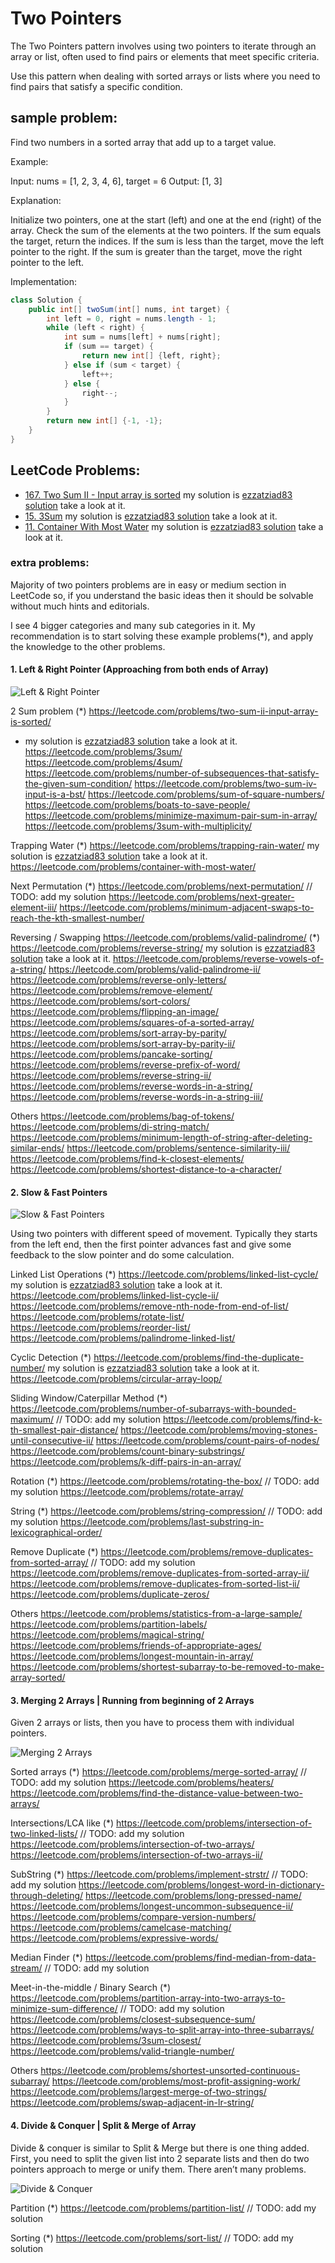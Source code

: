 # Two Pointers
The Two Pointers pattern involves using two pointers to iterate through an array or list, often used to find pairs or elements that meet specific criteria.

Use this pattern when dealing with sorted arrays or lists where you need to find pairs that satisfy a specific condition.

## sample problem:
Find two numbers in a sorted array that add up to a target value.

Example:

Input: nums = [1, 2, 3, 4, 6], target = 6
Output: [1, 3]

Explanation:

Initialize two pointers, one at the start (left) and one at the end (right) of the array.
Check the sum of the elements at the two pointers.
If the sum equals the target, return the indices.
If the sum is less than the target, move the left pointer to the right.
If the sum is greater than the target, move the right pointer to the left.

Implementation:

```java
class Solution {
    public int[] twoSum(int[] nums, int target) {
        int left = 0, right = nums.length - 1;
        while (left < right) {
            int sum = nums[left] + nums[right];
            if (sum == target) {
                return new int[] {left, right};
            } else if (sum < target) {
                left++;
            } else {
                right--;
            }
        }
        return new int[] {-1, -1};
    }
}
```

## LeetCode Problems:
- [167. Two Sum II - Input array is sorted](https://leetcode.com/problems/two-sum-ii-input-array-is-sorted/)
my solution is [ezzatziad83 solution](https://leetcode.com/problems/two-sum-ii-input-array-is-sorted/solutions/6348846/java-solution-by-ezzatziad83-qmzi) take a look at it.
- [15. 3Sum](https://leetcode.com/problems/3sum/)
my solution is [ezzatziad83 solution](https://leetcode.com/problems/3sum/solutions/6349032/java-solution-by-ezzatziad83-lcqh) take a look at it.
- [11. Container With Most Water](https://leetcode.com/problems/container-with-most-water/)
my solution is [ezzatziad83 solution](https://leetcode.com/problems/container-with-most-water/solutions/6349076/java-solution-by-ezzatziad83-uwcn) take a look at it.

### extra problems:
Majority of two pointers problems are in easy or medium section in LeetCode so, if you understand the basic ideas then it should be solvable without much hints and editorials.

I see 4 bigger categories and many sub categories in it. My recommendation is to start solving these example problems(*), and apply the knowledge to the other problems.

#### 1. Left & Right Pointer (Approaching from both ends of Array)

![Left & Right Pointer](../images/Left%20&%20Right%20Pointer%20(Approaching%20from%20both%20ends%20of%20Array).jpeg)

2 Sum problem
(*) https://leetcode.com/problems/two-sum-ii-input-array-is-sorted/
- my solution is [ezzatziad83 solution](https://leetcode.com/problems/two-sum-ii-input-array-is-sorted/solutions/6357646/java-solution-by-ezzatziad83-ydz6) take a look at it.
https://leetcode.com/problems/3sum/
https://leetcode.com/problems/4sum/
https://leetcode.com/problems/number-of-subsequences-that-satisfy-the-given-sum-condition/
https://leetcode.com/problems/two-sum-iv-input-is-a-bst/
https://leetcode.com/problems/sum-of-square-numbers/
https://leetcode.com/problems/boats-to-save-people/
https://leetcode.com/problems/minimize-maximum-pair-sum-in-array/
https://leetcode.com/problems/3sum-with-multiplicity/

Trapping Water
(*) https://leetcode.com/problems/trapping-rain-water/
my solution is [ezzatziad83 solution](https://leetcode.com/problems/trapping-rain-water/solutions/6359151/java-solution-by-ezzatziad83-sm0h) take a look at it.
https://leetcode.com/problems/container-with-most-water/

Next Permutation
(*) https://leetcode.com/problems/next-permutation/
// TODO: add my solution
https://leetcode.com/problems/next-greater-element-iii/
https://leetcode.com/problems/minimum-adjacent-swaps-to-reach-the-kth-smallest-number/

Reversing / Swapping
https://leetcode.com/problems/valid-palindrome/
(*) https://leetcode.com/problems/reverse-string/
my solution is [ezzatziad83 solution](https://leetcode.com/problems/reverse-string/solutions/6363389/java-solution-by-ezzatziad83-1aja) take a look at it.
https://leetcode.com/problems/reverse-vowels-of-a-string/
https://leetcode.com/problems/valid-palindrome-ii/
https://leetcode.com/problems/reverse-only-letters/
https://leetcode.com/problems/remove-element/
https://leetcode.com/problems/sort-colors/
https://leetcode.com/problems/flipping-an-image/
https://leetcode.com/problems/squares-of-a-sorted-array/
https://leetcode.com/problems/sort-array-by-parity/
https://leetcode.com/problems/sort-array-by-parity-ii/
https://leetcode.com/problems/pancake-sorting/
https://leetcode.com/problems/reverse-prefix-of-word/
https://leetcode.com/problems/reverse-string-ii/
https://leetcode.com/problems/reverse-words-in-a-string/
https://leetcode.com/problems/reverse-words-in-a-string-iii/

Others
https://leetcode.com/problems/bag-of-tokens/
https://leetcode.com/problems/di-string-match/
https://leetcode.com/problems/minimum-length-of-string-after-deleting-similar-ends/
https://leetcode.com/problems/sentence-similarity-iii/
https://leetcode.com/problems/find-k-closest-elements/
https://leetcode.com/problems/shortest-distance-to-a-character/

#### 2. Slow & Fast Pointers

![Slow & Fast Pointers](../images/Slow%20&%20Fast%20Pointers.jpeg)

Using two pointers with different speed of movement. Typically they starts from the left end, then the first pointer advances fast and give some feedback to the slow pointer and do some calculation.

Linked List Operations
(*) https://leetcode.com/problems/linked-list-cycle/
my solution is [ezzatziad83 solution](https://leetcode.com/problems/linked-list-cycle/solutions/6367858/java-solution-by-ezzatziad83-msg0) take a look at it.
https://leetcode.com/problems/linked-list-cycle-ii/
https://leetcode.com/problems/remove-nth-node-from-end-of-list/
https://leetcode.com/problems/rotate-list/
https://leetcode.com/problems/reorder-list/
https://leetcode.com/problems/palindrome-linked-list/

Cyclic Detection
(*) https://leetcode.com/problems/find-the-duplicate-number/
my solution is [ezzatziad83 solution](https://leetcode.com/problems/find-the-duplicate-number/solutions/6368263/java-solution-by-ezzatziad83-jdv4) take a look at it.
https://leetcode.com/problems/circular-array-loop/

Sliding Window/Caterpillar Method
(*) https://leetcode.com/problems/number-of-subarrays-with-bounded-maximum/
// TODO: add my solution
https://leetcode.com/problems/find-k-th-smallest-pair-distance/
https://leetcode.com/problems/moving-stones-until-consecutive-ii/
https://leetcode.com/problems/count-pairs-of-nodes/
https://leetcode.com/problems/count-binary-substrings/
https://leetcode.com/problems/k-diff-pairs-in-an-array/

Rotation
(*) https://leetcode.com/problems/rotating-the-box/
// TODO: add my solution
https://leetcode.com/problems/rotate-array/

String
(*) https://leetcode.com/problems/string-compression/
// TODO: add my solution
https://leetcode.com/problems/last-substring-in-lexicographical-order/

Remove Duplicate
(*) https://leetcode.com/problems/remove-duplicates-from-sorted-array/
// TODO: add my solution
https://leetcode.com/problems/remove-duplicates-from-sorted-array-ii/
https://leetcode.com/problems/remove-duplicates-from-sorted-list-ii/
https://leetcode.com/problems/duplicate-zeros/

Others
https://leetcode.com/problems/statistics-from-a-large-sample/
https://leetcode.com/problems/partition-labels/
https://leetcode.com/problems/magical-string/
https://leetcode.com/problems/friends-of-appropriate-ages/
https://leetcode.com/problems/longest-mountain-in-array/
https://leetcode.com/problems/shortest-subarray-to-be-removed-to-make-array-sorted/

#### 3. Merging 2 Arrays | Running from beginning of 2 Arrays
Given 2 arrays or lists, then you have to process them with individual pointers.

![Merging 2 Arrays](../images/Merging%202%20Arrays%20Running%20from%20beginning%20of%202%20Arrays.jpeg)

Sorted arrays
(*) https://leetcode.com/problems/merge-sorted-array/
// TODO: add my solution
https://leetcode.com/problems/heaters/
https://leetcode.com/problems/find-the-distance-value-between-two-arrays/

Intersections/LCA like
(*) https://leetcode.com/problems/intersection-of-two-linked-lists/
// TODO: add my solution
https://leetcode.com/problems/intersection-of-two-arrays/
https://leetcode.com/problems/intersection-of-two-arrays-ii/

SubString
(*) https://leetcode.com/problems/implement-strstr/
// TODO: add my solution
https://leetcode.com/problems/longest-word-in-dictionary-through-deleting/
https://leetcode.com/problems/long-pressed-name/
https://leetcode.com/problems/longest-uncommon-subsequence-ii/
https://leetcode.com/problems/compare-version-numbers/
https://leetcode.com/problems/camelcase-matching/
https://leetcode.com/problems/expressive-words/

Median Finder
(*) https://leetcode.com/problems/find-median-from-data-stream/
// TODO: add my solution

Meet-in-the-middle / Binary Search
(*) https://leetcode.com/problems/partition-array-into-two-arrays-to-minimize-sum-difference/
// TODO: add my solution
https://leetcode.com/problems/closest-subsequence-sum/
https://leetcode.com/problems/ways-to-split-array-into-three-subarrays/
https://leetcode.com/problems/3sum-closest/
https://leetcode.com/problems/valid-triangle-number/

Others
https://leetcode.com/problems/shortest-unsorted-continuous-subarray/
https://leetcode.com/problems/most-profit-assigning-work/
https://leetcode.com/problems/largest-merge-of-two-strings/
https://leetcode.com/problems/swap-adjacent-in-lr-string/

#### 4. Divide & Conquer | Split & Merge of Array

Divide & conquer is similar to Split & Merge but there is one thing added. First, you need to split the given list into 2 separate lists and then do two pointers approach to merge or unify them. There aren’t many problems.

![Divide & Conquer](../images/Divide%20&%20Conquer%20Split%20&%20Merge%20of%20Array.jpeg)

Partition
(*) https://leetcode.com/problems/partition-list/
// TODO: add my solution

Sorting
(*) https://leetcode.com/problems/sort-list/
// TODO: add my solution